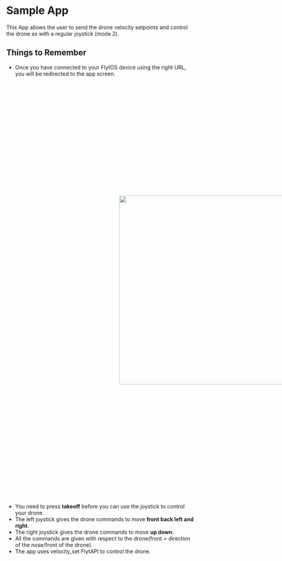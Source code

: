# Sample App
This App allows the user to send the drone velocity setpoints and control the drone as with a regular joystick (mode 2).

	
## Things to Remember

* Once you have connected to your FlytOS device using the right URL, you will be redirected to the app screen.

<img  style='margin:300px;' src="https://cloud.githubusercontent.com/assets/6880872/24395143/431aab0c-13bc-11e7-8e56-0832494a2e02.png" width="500" >

* You need to press **takeoff** before you can use the joystick to control your drone.
* The left joystick gives the drone commands to move **front back left and right**.
* The right joystick gives the drone commands to move **up down**.
* All the commands are given with respect to the drone(front = direction of the nose/front of the drone).
* The app uses velocity_set FlytAPI to control the drone.
